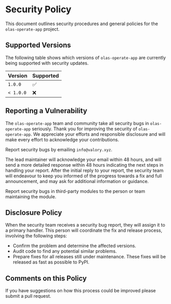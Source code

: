 # Security Policy

This document outlines security procedures and general policies for the `olas-operate-app` project.

## Supported Versions

The following table shows which versions of `olas-operate-app` are currently being supported with security updates.

| Version         | Supported          |
|-----------------|--------------------|
| `1.0.0`   | :white_check_mark: |
| `< 1.0.0` | :x:                |

## Reporting a Vulnerability

The `olas-operate-app` team and community take all security bugs in `olas-operate-app` seriously. Thank you for improving the security of `olas-operate-app`. We appreciate your efforts and responsible disclosure and will make every effort to acknowledge your contributions.

Report security bugs by emailing `info@valory.xyz`.

The lead maintainer will acknowledge your email within 48 hours, and will send a more detailed response within 48 hours indicating the next steps in handling your report. After the initial reply to your report, the security team will endeavour to keep you informed of the progress towards a fix and full announcement, and may ask for additional information or guidance.

Report security bugs in third-party modules to the person or team maintaining the module.

## Disclosure Policy

When the security team receives a security bug report, they will assign it to a primary handler. This person will coordinate the fix and release process, involving the following steps:

- Confirm the problem and determine the affected versions.
- Audit code to find any potential similar problems.
- Prepare fixes for all releases still under maintenance. These fixes will be released as fast as possible to PyPI.

## Comments on this Policy

If you have suggestions on how this process could be improved please submit a pull request.
